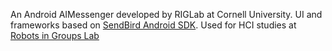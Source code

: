 An Android AIMessenger developed by RIGLab at Cornell University.
UI and frameworks based on [SendBird Android SDK](https://github.com/smilefam/SendBird-Android).
Used for HCI studies at [Robots in Groups Lab](https://riglab.infosci.cornell.edu/)
